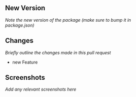 ## New Version
_Note the new version of the package (make sure to bump it in package.json)_

## Changes
_Briefly outline the changes made in this pull request_
* new Feature



## Screenshots
_Add any relevant screenshots here_
